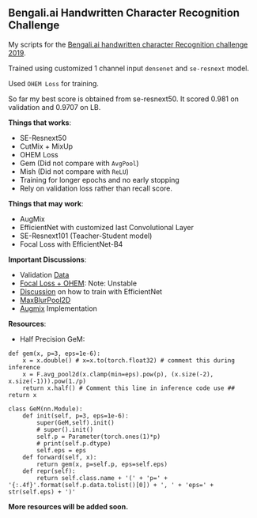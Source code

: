 ## Bengali.ai Handwritten Character Recognition Challenge
My scripts for the [Bengali.ai handwritten character Recognition challenge 2019](https://www.kaggle.com/c/bengaliai-cv19).

Trained using customized 1 channel input `densenet` and `se-resnext` model.

Used `OHEM Loss` for training.

So far my best score is obtained from se-resnext50. It scored 0.981 on validation and 0.9707 on LB.

**Things that works**:
 - SE-Resnext50
 - CutMix + MixUp
 - OHEM Loss
 - Gem (Did not compare with `AvgPool`)
 - Mish (Did not compare with `ReLU`)
 - Training for longer epochs and no early stopping
 - Rely on validation loss rather than recall score.

**Things that may work**:
- AugMix
- EfficientNet with customized last Convolutional Layer
- SE-Resnext101 (Teacher-Student model)
- Focal Loss with EfficientNet-B4

**Important Discussions**:
- Validation [Data](https://www.kaggle.com/haqishen/validation-with-unseen)
- [Focal Loss + OHEM](https://www.kaggle.com/c/bengaliai-cv19/discussion/128665): Note: Unstable
- [Discussion](https://www.kaggle.com/c/bengaliai-cv19/discussion/128911) on how to train with EfficientNet
- [MaxBlurPool2D](https://www.kaggle.com/c/bengaliai-cv19/discussion/125819)
- [Augmix](https://www.kaggle.com/c/bengaliai-cv19/discussion/129697) Implementation  

**Resources**:
- Half Precision GeM:

```
def gem(x, p=3, eps=1e-6):
    x = x.double() # x=x.to(torch.float32) # comment this during inference
    x = F.avg_pool2d(x.clamp(min=eps).pow(p), (x.size(-2), x.size(-1))).pow(1./p)
    return x.half() # Comment this line in inference code use ## return x

class GeM(nn.Module):
    def init(self, p=3, eps=1e-6):
        super(GeM,self).init()
        # super().init()
        self.p = Parameter(torch.ones(1)*p)
        # print(self.p.dtype)
        self.eps = eps
    def forward(self, x):
        return gem(x, p=self.p, eps=self.eps)
    def repr(self):
        return self.class.name + '(' + 'p=' + '{:.4f}'.format(self.p.data.tolist()[0]) + ', ' + 'eps=' + str(self.eps) + ')'
```


**More resources will be added soon.**
